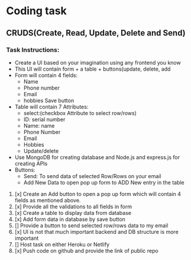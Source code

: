 ﻿# Coding task

## CRUDS(Create, Read, Update, Delete and Send)

### Task Instructions:


* Create a UI based on your imagination using any frontend you know
* This UI will contain form + a table + buttons(update, delete, add
* Form will contain 4 fields:
   * Name
   * Phone number
   * Email
   * hobbies
Save button
* Table will contain 7 Attributes:
   * select:(checkbox Attribute to select row/rows) 
   * ID: serial number
   * Name: name 
   * Phone Number
   * Email
   * Hobbies
   * Update/delete
* Use MongoDB for creating database and Node.js and express.js for creating APIs
* Buttons:
   * Send: To send data of selected Row/Rows on your email
   * Add New Data to open pop up form to ADD New entry in the table
1. [x] Create an Add button to open a pop up form which will contain 4 fields as mentioned above.
1. [x] Provide all the validations to all fields in form
1. [x] Create a table to display data from database
1. [x] Add form data in database by save button
1. [] Provide a button to send selected row/rows data to my email
1. [x] UI is not that much important backend and DB structure is more important
1. [] Host task on either Heroku or Netlify
1. [x] Push code on github and provide the link of public repo